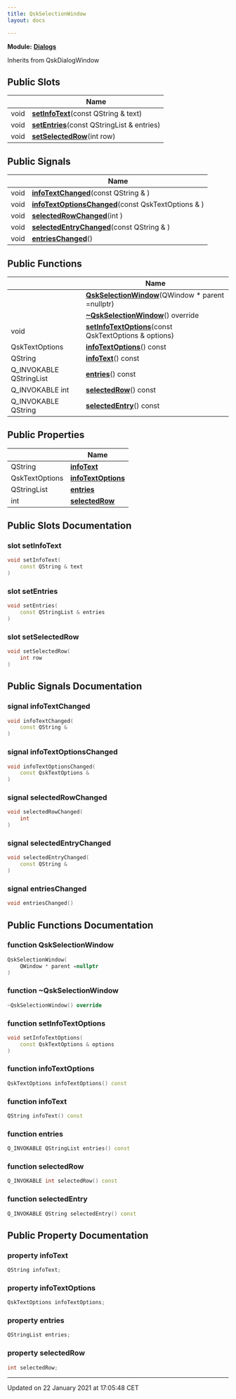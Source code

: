 ```yaml
---
title: QskSelectionWindow
layout: docs

---
```



**Module:** **[Dialogs](/docs/modules/group___dialogs/)**



Inherits from QskDialogWindow

## Public Slots

|                | Name           |
| -------------- | -------------- |
| void | **[setInfoText](/docs/classes/class_qsk_selection_window/#slot-setinfotext)**(const QString & text) |
| void | **[setEntries](/docs/classes/class_qsk_selection_window/#slot-setentries)**(const QStringList & entries) |
| void | **[setSelectedRow](/docs/classes/class_qsk_selection_window/#slot-setselectedrow)**(int row) |

## Public Signals

|                | Name           |
| -------------- | -------------- |
| void | **[infoTextChanged](/docs/classes/class_qsk_selection_window/#signal-infotextchanged)**(const QString & ) |
| void | **[infoTextOptionsChanged](/docs/classes/class_qsk_selection_window/#signal-infotextoptionschanged)**(const QskTextOptions & ) |
| void | **[selectedRowChanged](/docs/classes/class_qsk_selection_window/#signal-selectedrowchanged)**(int ) |
| void | **[selectedEntryChanged](/docs/classes/class_qsk_selection_window/#signal-selectedentrychanged)**(const QString & ) |
| void | **[entriesChanged](/docs/classes/class_qsk_selection_window/#signal-entrieschanged)**() |

## Public Functions

|                | Name           |
| -------------- | -------------- |
| | **[QskSelectionWindow](/docs/classes/class_qsk_selection_window/#function-qskselectionwindow)**(QWindow * parent =nullptr) |
| | **[~QskSelectionWindow](/docs/classes/class_qsk_selection_window/#function-~qskselectionwindow)**() override |
| void | **[setInfoTextOptions](/docs/classes/class_qsk_selection_window/#function-setinfotextoptions)**(const QskTextOptions & options) |
| QskTextOptions | **[infoTextOptions](/docs/classes/class_qsk_selection_window/#function-infotextoptions)**() const |
| QString | **[infoText](/docs/classes/class_qsk_selection_window/#function-infotext)**() const |
| Q_INVOKABLE QStringList | **[entries](/docs/classes/class_qsk_selection_window/#function-entries)**() const |
| Q_INVOKABLE int | **[selectedRow](/docs/classes/class_qsk_selection_window/#function-selectedrow)**() const |
| Q_INVOKABLE QString | **[selectedEntry](/docs/classes/class_qsk_selection_window/#function-selectedentry)**() const |

## Public Properties

|                | Name           |
| -------------- | -------------- |
| QString | **[infoText](/docs/classes/class_qsk_selection_window/#property-infotext)**  |
| QskTextOptions | **[infoTextOptions](/docs/classes/class_qsk_selection_window/#property-infotextoptions)**  |
| QStringList | **[entries](/docs/classes/class_qsk_selection_window/#property-entries)**  |
| int | **[selectedRow](/docs/classes/class_qsk_selection_window/#property-selectedrow)**  |

## Public Slots Documentation

### slot setInfoText

```cpp
void setInfoText(
    const QString & text
)
```


### slot setEntries

```cpp
void setEntries(
    const QStringList & entries
)
```


### slot setSelectedRow

```cpp
void setSelectedRow(
    int row
)
```


## Public Signals Documentation

### signal infoTextChanged

```cpp
void infoTextChanged(
    const QString & 
)
```


### signal infoTextOptionsChanged

```cpp
void infoTextOptionsChanged(
    const QskTextOptions & 
)
```


### signal selectedRowChanged

```cpp
void selectedRowChanged(
    int 
)
```


### signal selectedEntryChanged

```cpp
void selectedEntryChanged(
    const QString & 
)
```


### signal entriesChanged

```cpp
void entriesChanged()
```


## Public Functions Documentation

### function QskSelectionWindow

```cpp
QskSelectionWindow(
    QWindow * parent =nullptr
)
```


### function ~QskSelectionWindow

```cpp
~QskSelectionWindow() override
```


### function setInfoTextOptions

```cpp
void setInfoTextOptions(
    const QskTextOptions & options
)
```


### function infoTextOptions

```cpp
QskTextOptions infoTextOptions() const
```


### function infoText

```cpp
QString infoText() const
```


### function entries

```cpp
Q_INVOKABLE QStringList entries() const
```


### function selectedRow

```cpp
Q_INVOKABLE int selectedRow() const
```


### function selectedEntry

```cpp
Q_INVOKABLE QString selectedEntry() const
```


## Public Property Documentation

### property infoText

```cpp
QString infoText;
```


### property infoTextOptions

```cpp
QskTextOptions infoTextOptions;
```


### property entries

```cpp
QStringList entries;
```


### property selectedRow

```cpp
int selectedRow;
```


-------------------------------

Updated on 22 January 2021 at 17:05:48 CET